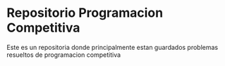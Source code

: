 # Repositorio Programacion Competitiva

Este es un repositoria donde principalmente estan guardados problemas resueltos de programacion competitiva
